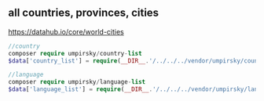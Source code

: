 ## all countries, provinces, cities
https://datahub.io/core/world-cities

```php 
//country
composer require umpirsky/country-list
$data['country_list'] = require(__DIR__.'/../../../vendor/umpirsky/country-list/data/en/country.php');

//language
composer require umpirsky/language-list
$data['language_list'] = require(__DIR__.'/../../../vendor/umpirsky/language-list/data/en/country.php');
```